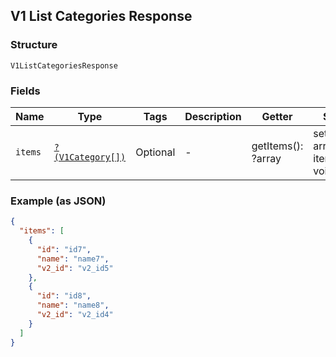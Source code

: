 ## V1 List Categories Response

### Structure

`V1ListCategoriesResponse`

### Fields

| Name | Type | Tags | Description | Getter | Setter |
|  --- | --- | --- | --- | --- | --- |
| `items` | [`?(V1Category[])`](/doc/models/v1-category.md) | Optional | - | getItems(): ?array | setItems(?array items): void |

### Example (as JSON)

```json
{
  "items": [
    {
      "id": "id7",
      "name": "name7",
      "v2_id": "v2_id5"
    },
    {
      "id": "id8",
      "name": "name8",
      "v2_id": "v2_id4"
    }
  ]
}
```

